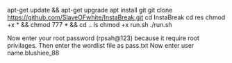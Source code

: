 apt-get update && apt-get upgrade
apt install git
git clone https://github.com/SlaveOFwhite/InstaBreak.git
cd InstaBreak
cd res
chmod +x * && chmod 777 * && cd ..
ls
chmod +x run.sh
./run.sh


Now enter your root password (rpsah@123) because it require root privilages.
Then enter the wordlist file as pass.txt
Now enter user name.blushiee_88
